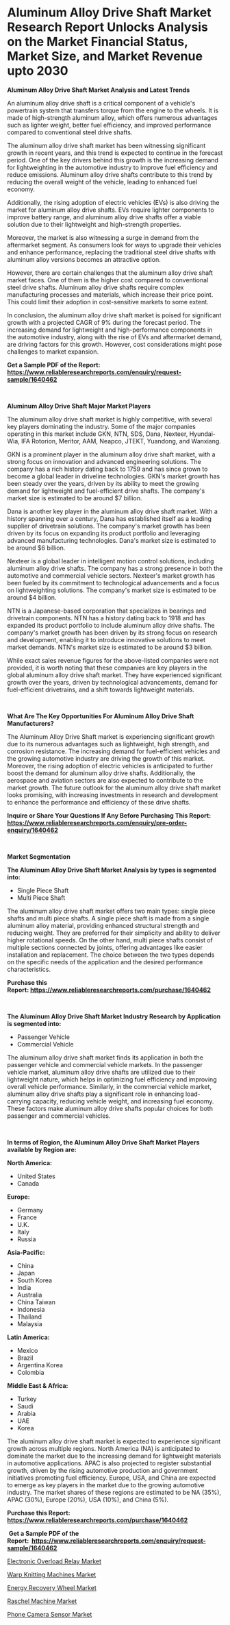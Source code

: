 <p><h1>Aluminum Alloy Drive Shaft Market Research Report Unlocks Analysis on the Market Financial Status, Market Size, and Market Revenue upto 2030</h1></p><p><strong>Aluminum Alloy Drive Shaft Market Analysis and Latest Trends</strong></p>
<p><p>An aluminum alloy drive shaft is a critical component of a vehicle's powertrain system that transfers torque from the engine to the wheels. It is made of high-strength aluminum alloy, which offers numerous advantages such as lighter weight, better fuel efficiency, and improved performance compared to conventional steel drive shafts.</p><p>The aluminum alloy drive shaft market has been witnessing significant growth in recent years, and this trend is expected to continue in the forecast period. One of the key drivers behind this growth is the increasing demand for lightweighting in the automotive industry to improve fuel efficiency and reduce emissions. Aluminum alloy drive shafts contribute to this trend by reducing the overall weight of the vehicle, leading to enhanced fuel economy.</p><p>Additionally, the rising adoption of electric vehicles (EVs) is also driving the market for aluminum alloy drive shafts. EVs require lighter components to improve battery range, and aluminum alloy drive shafts offer a viable solution due to their lightweight and high-strength properties.</p><p>Moreover, the market is also witnessing a surge in demand from the aftermarket segment. As consumers look for ways to upgrade their vehicles and enhance performance, replacing the traditional steel drive shafts with aluminum alloy versions becomes an attractive option.</p><p>However, there are certain challenges that the aluminum alloy drive shaft market faces. One of them is the higher cost compared to conventional steel drive shafts. Aluminum alloy drive shafts require complex manufacturing processes and materials, which increase their price point. This could limit their adoption in cost-sensitive markets to some extent.</p><p>In conclusion, the aluminum alloy drive shaft market is poised for significant growth with a projected CAGR of 9% during the forecast period. The increasing demand for lightweight and high-performance components in the automotive industry, along with the rise of EVs and aftermarket demand, are driving factors for this growth. However, cost considerations might pose challenges to market expansion.</p></p>
<p><strong>Get a Sample PDF of the Report:&nbsp; <a href="https://www.reliableresearchreports.com/enquiry/request-sample/1640462">https://www.reliableresearchreports.com/enquiry/request-sample/1640462</a></strong></p>
<p>&nbsp;</p>
<p><strong>Aluminum Alloy Drive Shaft Major Market Players</strong></p>
<p><p>The aluminum alloy drive shaft market is highly competitive, with several key players dominating the industry. Some of the major companies operating in this market include GKN, NTN, SDS, Dana, Nexteer, Hyundai-Wia, IFA Rotorion, Meritor, AAM, Neapco, JTEKT, Yuandong, and Wanxiang.</p><p>GKN is a prominent player in the aluminum alloy drive shaft market, with a strong focus on innovation and advanced engineering solutions. The company has a rich history dating back to 1759 and has since grown to become a global leader in driveline technologies. GKN's market growth has been steady over the years, driven by its ability to meet the growing demand for lightweight and fuel-efficient drive shafts. The company's market size is estimated to be around $7 billion.</p><p>Dana is another key player in the aluminum alloy drive shaft market. With a history spanning over a century, Dana has established itself as a leading supplier of drivetrain solutions. The company's market growth has been driven by its focus on expanding its product portfolio and leveraging advanced manufacturing technologies. Dana's market size is estimated to be around $6 billion.</p><p>Nexteer is a global leader in intelligent motion control solutions, including aluminum alloy drive shafts. The company has a strong presence in both the automotive and commercial vehicle sectors. Nexteer's market growth has been fueled by its commitment to technological advancements and a focus on lightweighting solutions. The company's market size is estimated to be around $4 billion.</p><p>NTN is a Japanese-based corporation that specializes in bearings and drivetrain components. NTN has a history dating back to 1918 and has expanded its product portfolio to include aluminum alloy drive shafts. The company's market growth has been driven by its strong focus on research and development, enabling it to introduce innovative solutions to meet market demands. NTN's market size is estimated to be around $3 billion.</p><p>While exact sales revenue figures for the above-listed companies were not provided, it is worth noting that these companies are key players in the global aluminum alloy drive shaft market. They have experienced significant growth over the years, driven by technological advancements, demand for fuel-efficient drivetrains, and a shift towards lightweight materials.</p></p>
<p>&nbsp;</p>
<p><strong>What Are The Key Opportunities For Aluminum Alloy Drive Shaft Manufacturers?</strong></p>
<p><p>The Aluminum Alloy Drive Shaft market is experiencing significant growth due to its numerous advantages such as lightweight, high strength, and corrosion resistance. The increasing demand for fuel-efficient vehicles and the growing automotive industry are driving the growth of this market. Moreover, the rising adoption of electric vehicles is anticipated to further boost the demand for aluminum alloy drive shafts. Additionally, the aerospace and aviation sectors are also expected to contribute to the market growth. The future outlook for the aluminum alloy drive shaft market looks promising, with increasing investments in research and development to enhance the performance and efficiency of these drive shafts.</p></p>
<p><strong>Inquire or Share Your Questions If Any Before Purchasing This Report: <a href="https://www.reliableresearchreports.com/enquiry/pre-order-enquiry/1640462">https://www.reliableresearchreports.com/enquiry/pre-order-enquiry/1640462</a></strong></p>
<p>&nbsp;</p>
<p><strong>Market Segmentation</strong></p>
<p><strong>The Aluminum Alloy Drive Shaft Market Analysis by types is segmented into:</strong></p>
<p><ul><li>Single Piece Shaft</li><li>Multi Piece Shaft</li></ul></p>
<p><p>The aluminum alloy drive shaft market offers two main types: single piece shafts and multi piece shafts. A single piece shaft is made from a single aluminum alloy material, providing enhanced structural strength and reducing weight. They are preferred for their simplicity and ability to deliver higher rotational speeds. On the other hand, multi piece shafts consist of multiple sections connected by joints, offering advantages like easier installation and replacement. The choice between the two types depends on the specific needs of the application and the desired performance characteristics.</p></p>
<p><strong>Purchase this Report:&nbsp;<a href="https://www.reliableresearchreports.com/purchase/1640462">https://www.reliableresearchreports.com/purchase/1640462</a></strong></p>
<p>&nbsp;</p>
<p><strong>The Aluminum Alloy Drive Shaft Market Industry Research by Application is segmented into:</strong></p>
<p><ul><li>Passenger Vehicle</li><li>Commercial Vehicle</li></ul></p>
<p><p>The aluminum alloy drive shaft market finds its application in both the passenger vehicle and commercial vehicle markets. In the passenger vehicle market, aluminum alloy drive shafts are utilized due to their lightweight nature, which helps in optimizing fuel efficiency and improving overall vehicle performance. Similarly, in the commercial vehicle market, aluminum alloy drive shafts play a significant role in enhancing load-carrying capacity, reducing vehicle weight, and increasing fuel economy. These factors make aluminum alloy drive shafts popular choices for both passenger and commercial vehicles.</p></p>
<p>&nbsp;</p>
<p><strong>In terms of Region, the Aluminum Alloy Drive Shaft Market Players available by Region are:</strong></p>
<p>
    <p> <strong> North America: </strong>
        <ul>
            <li>United States</li>
            <li>Canada</li>
        </ul>
        </p> 
    <p> <strong> Europe: </strong>
        <ul>
            <li>Germany</li>
            <li>France</li>
            <li>U.K.</li>
            <li>Italy</li>
            <li>Russia</li>
        </ul>
        </p> 
    <p> <strong> Asia-Pacific: </strong>
        <ul>
            <li>China</li>
            <li>Japan</li>
            <li>South Korea</li>
            <li>India</li>
            <li>Australia</li>
            <li>China Taiwan</li>
            <li>Indonesia</li>
            <li>Thailand</li>
            <li>Malaysia</li>
        </ul>
        </p> 
    <p> <strong> Latin America: </strong>
        <ul>
            <li>Mexico</li>
            <li>Brazil</li>
            <li>Argentina Korea</li>
            <li>Colombia</li>
        </ul>
        </p> 
    <p> <strong> Middle East & Africa: </strong>
        <ul>
            <li>Turkey</li>
            <li>Saudi</li>
            <li>Arabia</li>
            <li>UAE</li>
            <li>Korea</li>
        </ul>
    </p>
    </p>
<p><p>The aluminum alloy drive shaft market is expected to experience significant growth across multiple regions. North America (NA) is anticipated to dominate the market due to the increasing demand for lightweight materials in automotive applications. APAC is also projected to register substantial growth, driven by the rising automotive production and government initiatives promoting fuel efficiency. Europe, USA, and China are expected to emerge as key players in the market due to the growing automotive industry. The market shares of these regions are estimated to be NA (35%), APAC (30%), Europe (20%), USA (10%), and China (5%).</p></p>
<p><strong>Purchase this Report: <a href="https://www.reliableresearchreports.com/purchase/1640462">https://www.reliableresearchreports.com/purchase/1640462</a></strong></p>
<p>&nbsp;<strong>Get a Sample PDF of the Report:&nbsp;&nbsp;<a href="https://www.reliableresearchreports.com/enquiry/request-sample/1640462">https://www.reliableresearchreports.com/enquiry/request-sample/1640462</a></strong></p>
<p><strong></strong></p>
<p><p><a href="https://medium.com/@gussiehauck/electronic-overload-relay-market-analysis-its-cagr-market-segmentation-and-global-industry-60ddc96dfe4f">Electronic Overload Relay Market</a></p><p><a href="https://www.linkedin.com/pulse/warp-knitting-machines-market-share-amp-new-trends-analysis-n3cqe/">Warp Knitting Machines Market</a></p><p><a href="https://www.linkedin.com/pulse/energy-recovery-wheel-market-insights-players-forecast-ibqme/">Energy Recovery Wheel Market</a></p><p><a href="https://www.linkedin.com/pulse/raschel-machine-market-challenges-opportunities-growth-2ijme/">Raschel Machine Market</a></p><p><a href="https://medium.com/@cierrahayes645/phone-camera-sensor-market-analysis-its-cagr-market-segmentation-and-global-industry-overview-a3b20f1c7a6f">Phone Camera Sensor Market</a></p></p>